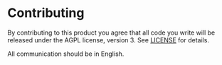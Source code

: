 # Contributing

By contributing to this product you agree that all code you write will be
released under the AGPL license, version 3. See [LICENSE](LICENSE) for details.

All communication should be in English.
